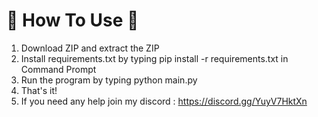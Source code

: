 # 🌟 How To Use 🌟

1. Download ZIP and extract the ZIP
2. Install requirements.txt by typing pip install -r requirements.txt in Command Prompt
3. Run the program by typing python main.py
4. That's it!
5. If you need any help join my discord : https://discord.gg/YuyV7HktXn
